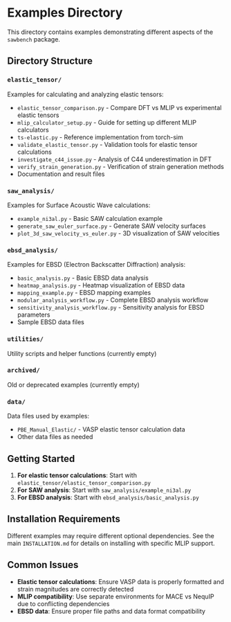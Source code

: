 # Examples Directory

This directory contains examples demonstrating different aspects of the `sawbench` package.

## Directory Structure

### `elastic_tensor/`
Examples for calculating and analyzing elastic tensors:
- `elastic_tensor_comparison.py` - Compare DFT vs MLIP vs experimental elastic tensors
- `mlip_calculator_setup.py` - Guide for setting up different MLIP calculators
- `ts-elastic.py` - Reference implementation from torch-sim
- `validate_elastic_tensor.py` - Validation tools for elastic tensor calculations
- `investigate_c44_issue.py` - Analysis of C44 underestimation in DFT
- `verify_strain_generation.py` - Verification of strain generation methods
- Documentation and result files

### `saw_analysis/`
Examples for Surface Acoustic Wave calculations:
- `example_ni3al.py` - Basic SAW calculation example
- `generate_saw_euler_surface.py` - Generate SAW velocity surfaces
- `plot_3d_saw_velocity_vs_euler.py` - 3D visualization of SAW velocities

### `ebsd_analysis/`
Examples for EBSD (Electron Backscatter Diffraction) analysis:
- `basic_analysis.py` - Basic EBSD data analysis
- `heatmap_analysis.py` - Heatmap visualization of EBSD data
- `mapping_example.py` - EBSD mapping examples
- `modular_analysis_workflow.py` - Complete EBSD analysis workflow
- `sensitivity_analysis_workflow.py` - Sensitivity analysis for EBSD parameters
- Sample EBSD data files

### `utilities/`
Utility scripts and helper functions (currently empty)

### `archived/`
Old or deprecated examples (currently empty)

### `data/`
Data files used by examples:
- `PBE_Manual_Elastic/` - VASP elastic tensor calculation data
- Other data files as needed

## Getting Started

1. **For elastic tensor calculations**: Start with `elastic_tensor/elastic_tensor_comparison.py`
2. **For SAW analysis**: Start with `saw_analysis/example_ni3al.py`
3. **For EBSD analysis**: Start with `ebsd_analysis/basic_analysis.py`

## Installation Requirements

Different examples may require different optional dependencies. See the main `INSTALLATION.md` for details on installing with specific MLIP support.

## Common Issues

- **Elastic tensor calculations**: Ensure VASP data is properly formatted and strain magnitudes are correctly detected
- **MLIP compatibility**: Use separate environments for MACE vs NequIP due to conflicting dependencies
- **EBSD data**: Ensure proper file paths and data format compatibility 